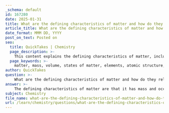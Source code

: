 ```yaml
---
_schema: default
id: 167280
date: 2025-01-31
title: What are the defining characteristics of matter and how do they relate to elements?
article_title: What are the defining characteristics of matter and how do they relate to elements?
date_format: MMM DD, YYYY
post_on_text: Posted on
seo:
  title: QuickTakes | Chemistry
  page_description: >-
    This content explains the defining characteristics of matter, including mass and volume, and details the relationship between matter and elements, focusing on atomic structure and properties.
  page_keywords: >-
    matter, mass, volume, states of matter, elements, atomic structure, atoms, protons, neutrons, electrons, chemical properties, physical properties, chemistry
author: QuickTakes
question: >-
    What are the defining characteristics of matter and how do they relate to elements?
answer: >-
    The defining characteristics of matter are that it has mass and occupies space. Matter is composed of elements, which are the fundamental building blocks of all substances. Each element is a unique form of matter that possesses specific chemical and physical properties. \n\n### Key Characteristics of Matter:\n1. **Mass**: Matter has weight and is made up of particles.\n2. **Volume**: Matter occupies space, which can be measured.\n3. **States of Matter**: Matter can exist in different states, including solid, liquid, gas, and plasma, depending on temperature and pressure conditions.\n\n### Relationship to Elements:\n- **Elements**: Elements are pure substances that cannot be broken down into simpler substances by chemical means. Each element is defined by its atomic structure, which includes protons, neutrons, and electrons.\n- **Chemical Properties**: Elements have specific chemical properties that determine how they react with other substances. For example, the reactivity of an element can depend on its electron configuration.\n- **Physical Properties**: Elements also have distinct physical properties, such as melting point, boiling point, density, and color.\n\n### Atomic Structure:\n- **Atoms**: The smallest unit of an element is an atom, which consists of a nucleus (containing protons and neutrons) and electrons that orbit the nucleus.\n- **Protons**: Positively charged particles found in the nucleus; the number of protons defines the atomic number of an element.\n- **Neutrons**: Neutral particles also located in the nucleus; they contribute to the atomic mass but do not affect the charge.\n- **Electrons**: Negatively charged particles that orbit the nucleus; they play a crucial role in chemical bonding and reactions.\n\n### Summary:\nIn summary, matter is characterized by its mass and volume, and it is composed of elements, which are defined by their unique atomic structures and properties. Understanding the relationship between matter and elements is fundamental to the study of chemistry and the behavior of substances in various contexts.
subject: Chemistry
file_name: what-are-the-defining-characteristics-of-matter-and-how-do-they-relate-to-elements.md
url: /learn/chemistry/questions/what-are-the-defining-characteristics-of-matter-and-how-do-they-relate-to-elements
---
```


&nbsp;